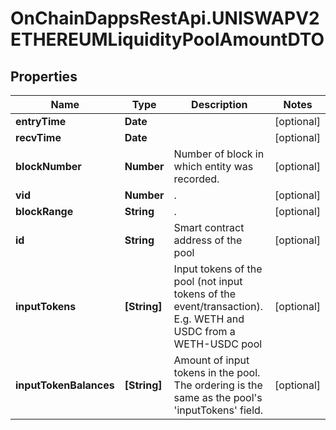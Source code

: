 # OnChainDappsRestApi.UNISWAPV2ETHEREUMLiquidityPoolAmountDTO

## Properties

Name | Type | Description | Notes
------------ | ------------- | ------------- | -------------
**entryTime** | **Date** |  | [optional] 
**recvTime** | **Date** |  | [optional] 
**blockNumber** | **Number** | Number of block in which entity was recorded. | [optional] 
**vid** | **Number** | . | [optional] 
**blockRange** | **String** | . | [optional] 
**id** | **String** | Smart contract address of the pool | [optional] 
**inputTokens** | **[String]** | Input tokens of the pool (not input tokens of the event/transaction). E.g. WETH and USDC from a WETH-USDC pool | [optional] 
**inputTokenBalances** | **[String]** | Amount of input tokens in the pool. The ordering is the same as the pool&#39;s &#39;inputTokens&#39; field. | [optional] 


